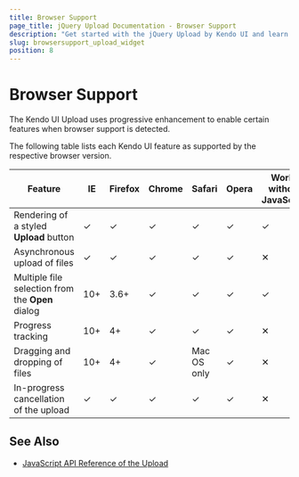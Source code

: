 ```yaml
---
title: Browser Support
page_title: jQuery Upload Documentation - Browser Support
description: "Get started with the jQuery Upload by Kendo UI and learn which Upload features are supported by the most popular browsers and their versions."
slug: browsersupport_upload_widget
position: 8
---
```


# Browser Support

The Kendo UI Upload uses progressive enhancement to enable certain features when browser support is detected.

The following table lists each Kendo UI feature as supported by the respective browser version.

| Feature                                           | IE  | Firefox  | Chrome | Safari      | Opera   |  Works without JavaScript
| ---                                               | --- | ---      | ---    | ---         | ---     |  ---
| Rendering of a styled **Upload** button           | ✓   | ✓        | ✓     | ✓           | ✓      |  ✓
| Asynchronous upload of files                      | ✓   | ✓        | ✓     | ✓           | ✓      |  ✕
| Multiple file selection from the **Open** dialog  | 10+ | 3.6+     | ✓      | ✓           | ✓      |  ✓
| Progress tracking                                 | 10+ | 4+       | ✓      | ✓           | ✓      |  ✕
| Dragging and dropping of files                    | 10+ | 4+       | ✓      | Mac OS only | ✓      |  ✕
| In-progress cancellation of the upload            | ✓   | ✓        | ✓      | ✓          | ✓      |  ✕

## See Also

* [JavaScript API Reference of the Upload](/api/javascript/ui/upload)
